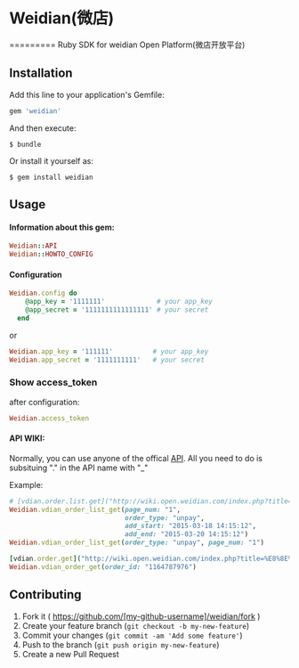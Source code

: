 # Weidian(微店)
=========
Ruby SDK for weidian Open Platform(微店开放平台)

## Installation
Add this line to your application's Gemfile:
```ruby
gem 'weidian'
```

And then execute:
```shell
$ bundle
```

Or install it yourself as:
```shell
$ gem install weidian
```

## Usage
#### Information about this gem:
```ruby
Weidian::API
Weidian::HOWTO_CONFIG
```

#### Configuration
```ruby
Weidian.config do
    @app_key = '1111111'             # your app_key
    @app_secret = '1111111111111111' # your secret
  end
```
or
```ruby
Weidian.app_key = '111111'          # your app_key
Weidian.app_secret = '1111111111'   # your secret
```

### Show access_token
after configuration:
```ruby
Weidian.access_token
```

#### API WIKI:
Normally, you can use anyone of the offical [API]("http://wiki.open.weidian.com/index.php?title=%E9%A6%96%E9%A1%B5").
All you need to do is subsituing "." in the API name with "_"

Example:
```ruby
# [vdian.order.list.get]("http://wiki.open.weidian.com/index.php?title=%E8%8E%B7%E5%8F%96%E8%AE%A2%E5%8D%95%E5%88%97%E8%A1%A8")
Weidian.vdian_order_list_get(page_num: "1",
                             order_type: "unpay",
                             add_start: "2015-03-18 14:15:12",
                             add_end: "2015-03-20 14:15:12")
Weidian.vdian_order_list_get(order_type: "unpay", page_num: "1")

[vdian.order.get]("http://wiki.open.weidian.com/index.php?title=%E8%8E%B7%E5%8F%96%E8%AE%A2%E5%8D%95%E5%88%97%E8%A1%A8")
Weidian.vdian_order_get(order_id: "1164787976")
```

## Contributing
1. Fork it ( https://github.com/[my-github-username]/weidian/fork )
2. Create your feature branch (`git checkout -b my-new-feature`)
3. Commit your changes (`git commit -am 'Add some feature'`)
4. Push to the branch (`git push origin my-new-feature`)
5. Create a new Pull Request


